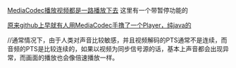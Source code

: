 [MediaCodec播放视频都是一路播放下去](https://juejin.cn/post/6844903952165634055) 这里有一个带暂停功能的

[原来github上早就有人用MediaCodec手撸了一个Player，纯java的](https://github.com/protyposis/MediaPlayer-Extended)




 //通常情况下，由于人类对声音比较敏感，并且视频解码的PTS通常不是连续，而音频的PTS是比较连续的，如果以视频为同步信号源的话，基本上声音都会出现异常，而画面的播放也会像倍速播放一样。
